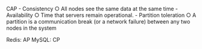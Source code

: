 CAP
	- Consistency
		○ All nodes see the same data at the same time
	- Availability
		○ Time that servers remain operational. 
	- Partition toleration
		○ A partition is a communication break (or a network failure) between any two nodes in the system

Redis: AP
MySQL: CP
